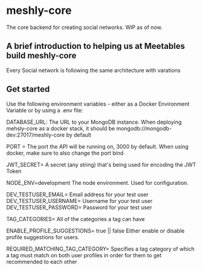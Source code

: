# meshly-core
The core backend for creating social networks. WIP as of now.

## A brief introduction to helping us at Meetables build meshly-core

Every Social network is following the same architecture with varations

## Get started

Use the following environment variables - either as a Docker Environment Variable or by using a .env file:

DATABASE_URL: The URL to your MongoDB instance. When deploying mehsly-core as a docker stack, it should be mongodb://mongodb-dev:27017/meshly-core by default

PORT = The port the API will be running on, 3000 by default.
When using docker, make sure to also change the port bind

JWT_SECRET= A secret (any string) that's being used for encoding the JWT Token

NODE_ENV=development The node environment. Used for configuration.

DEV_TESTUSER_EMAIL= Email address for your test user
DEV_TESTUSER_USERNAME= Username for your test user
DEV_TESTUSER_PASSWORD= Password for your test user

TAG_CATEGORIES= All of the categories a tag can have

ENABLE_PROFILE_SUGGESTIONS= true || false Either enable or disable profile suggestions for users. 

REQUIRED_MATCHING_TAG_CATEGORY= Specifies a tag category of which a tag must match on both user profiles in order for them to get recommended to each other